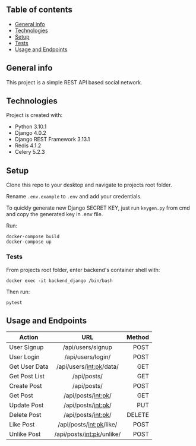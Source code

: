 ## Table of contents
* [General info](#general-info)
* [Technologies](#technologies)
* [Setup](#setup)
* [Tests](#tests)
* [Usage and Endpoints](#usage-and-endpoints)


## General info
This project is a simple REST API based social network.
	
## Technologies
Project is created with:
* Python 3.10.1
* Django 4.0.2
* Django REST Framework 3.13.1
* Redis 4.1.2
* Celery 5.2.3
	
## Setup
Clone this repo to your desktop and navigate to projects root folder.

Rename `.env.example` to `.env` and add your credentials.

To quickly generate new Django SECRET KEY, just run `keygen.py` from cmd and copy the generated key in .env file.

Run:
```
docker-compose build
docker-compose up
```

### Tests
From projects root folder, enter backend's container shell with:
```
docker exec -it backend_django /bin/bash
```
Then run:
```
pytest
```

## Usage and Endpoints
| Action        | URL           | Method  |
| ------------- |:-------------:| -----:|
| User Signup      | /api/users/signup | POST |
| User Login     | /api/users/login/      |   POST |
| Get User Data | /api/users/<int:pk>/data/      |    GET |
| Get Post List | /api/posts/      |    GET |
| Create Post | /api/posts/      |    POST |
| Get Post | /api/posts/<int:pk>/      |    GET |
| Update Post | /api/posts/<int:pk>/      |    PUT |
| Delete Post | /api/posts/<int:pk>/      |    DELETE |
| Like Post | /api/posts/<int:pk>/like/      |    POST |
| Unlike Post | /api/posts/<int:pk>/unlike/      |    POST |
